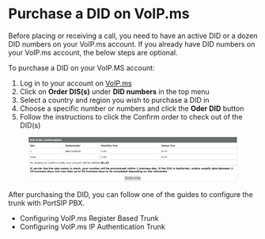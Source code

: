 # Purchase a DID on VoIP.ms

Before placing or receiving a call, you need to have an active DID or a dozen DID numbers on your VoIP.ms account. If you already have DID numbers on your VoIP.ms account, the below steps are optional.

To purchase a DID on your VoIP.MS account:

1. Log in to your account on [VoIP.ms](https://voip.ms/signin/index.php)
2. Click on **Order DIS(s)** under **DID numbers** in the top menu
3. Select a country and region you wish to purchase a DID in
4. Choose a specific number or numbers and click the **Oder DID** button
5. Follow the instructions to click the Confirm order to check out of the DID(s)

<figure><img src="../../.gitbook/assets/voip.ms-fig1.png" alt=""><figcaption></figcaption></figure>

After purchasing the DID, you can follow one of the guides to configure the trunk with PortSIP PBX.

* Configuring VoIP.ms Register Based Trunk
* Configuring VoIP.ms IP Authentication Trunk
